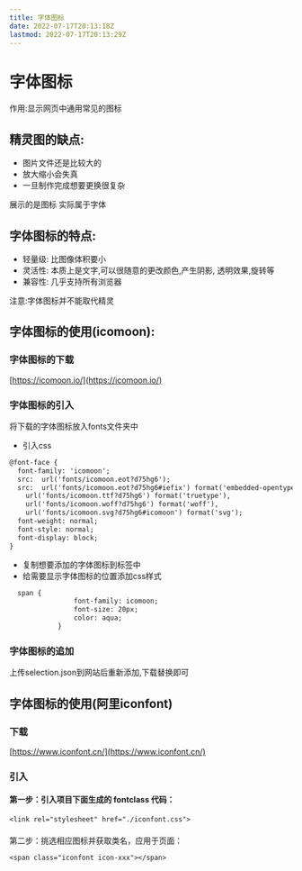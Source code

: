 ```yaml
---
title: 字体图标
date: 2022-07-17T20:13:18Z
lastmod: 2022-07-17T20:13:29Z
---
```


# 字体图标

作用:显示网页中通用常见的图标

## 精灵图的缺点:

* 图片文件还是比较大的
* 放大缩小会失真
* 一旦制作完成想要更换很复杂

展示的是图标 实际属于字体

## 字体图标的特点:

* 轻量级: 比图像体积要小
* 灵活性: 本质上是文字,可以很随意的更改颜色,产生阴影, 透明效果,旋转等
* 兼容性: 几乎支持所有浏览器

注意:字体图标并不能取代精灵

## 字体图标的使用(icomoon):

### 字体图标的下载

[https://icomoon.io/](https://icomoon.io/)

### 字体图标的引入

将下载的字体图标放入fonts文件夹中

* 引入css

```html
@font-face {
  font-family: 'icomoon';
  src:  url('fonts/icomoon.eot?d75hg6');
  src:  url('fonts/icomoon.eot?d75hg6#iefix') format('embedded-opentype'),
    url('fonts/icomoon.ttf?d75hg6') format('truetype'),
    url('fonts/icomoon.woff?d75hg6') format('woff'),
    url('fonts/icomoon.svg?d75hg6#icomoon') format('svg');
  font-weight: normal;
  font-style: normal;
  font-display: block;
}
```

* 复制想要添加的字体图标到标签中
* 给需要显示字体图标的位置添加css样式

```html
  span {
                font-family: icomoon;
                font-size: 20px;
                color: aqua;
            }
```

### 字体图标的追加

上传selection.json到网站后重新添加,下载替换即可

## 字体图标的使用(阿里iconfont)

### 下载

[https://www.iconfont.cn/](https://www.iconfont.cn/)

### 引入

#### 第一步：引入项目下面生成的 fontclass 代码：

`<link rel="stylesheet" href="./iconfont.css">`

#### 

第二步：挑选相应图标并获取类名，应用于页面：

`<span class="iconfont icon-xxx"></span>`

